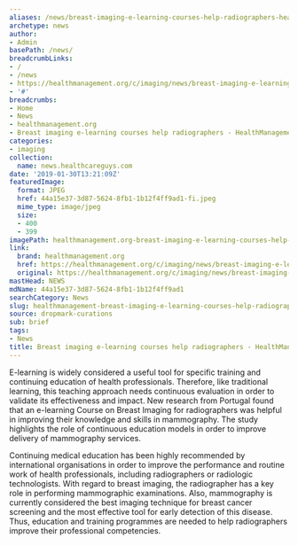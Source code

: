```yaml
---
aliases: /news/breast-imaging-e-learning-courses-help-radiographers-healthmanagement-org
archetype: news
author:
- Admin
basePath: /news/
breadcrumbLinks:
- /
- /news
- https://healthmanagement.org/c/imaging/news/breast-imaging-e-learning-courses-help-radiographers
- '#'
breadcrumbs:
- Home
- News
- healthmanagement.org
- Breast imaging e-learning courses help radiographers - HealthManagement.org
categories:
- imaging
collection:
  name: news.healthcareguys.com
date: '2019-01-30T13:21:09Z'
featuredImage:
  format: JPEG
  href: 44a15e37-3d87-5624-8fb1-1b12f4ff9ad1-fi.jpeg
  mime_type: image/jpeg
  size:
  - 400
  - 399
imagePath: healthmanagement.org-breast-imaging-e-learning-courses-help-radiographers-healthmanagement-org
link:
  brand: healthmanagement.org
  href: https://healthmanagement.org/c/imaging/news/breast-imaging-e-learning-courses-help-radiographers
  original: https://healthmanagement.org/c/imaging/news/breast-imaging-e-learning-courses-help-radiographers
mastHead: NEWS
mdName: 44a15e37-3d87-5624-8fb1-1b12f4ff9ad1
searchCategory: News
slug: healthmanagement-breast-imaging-e-learning-courses-help-radiographers-healthmanagement-org
source: dropmark-curations
sub: brief
tags:
- News
title: Breast imaging e-learning courses help radiographers - HealthManagement.org
---
```


E-learning is widely considered a useful tool for specific training and continuing education of health professionals. Therefore, like traditional learning, this teaching approach needs continuous evaluation in order to validate its effectiveness and impact. New research from Portugal found that an e-learning Course on Breast Imaging for radiographers was helpful in improving their knowledge and skills in mammography. The study highlights the role of continuous education models in order to improve delivery of mammography services.

Continuing medical education has been highly recommended by international organisations in order to improve the performance and routine work of health professionals, including radiographers or radiologic technologists. With regard to breast imaging, the radiographer has a key role in performing mammographic examinations. Also, mammography is currently considered the best imaging technique for breast cancer screening and the most effective tool for early detection of this disease. Thus, education and training programmes are needed to help radiographers improve their professional competencies.
